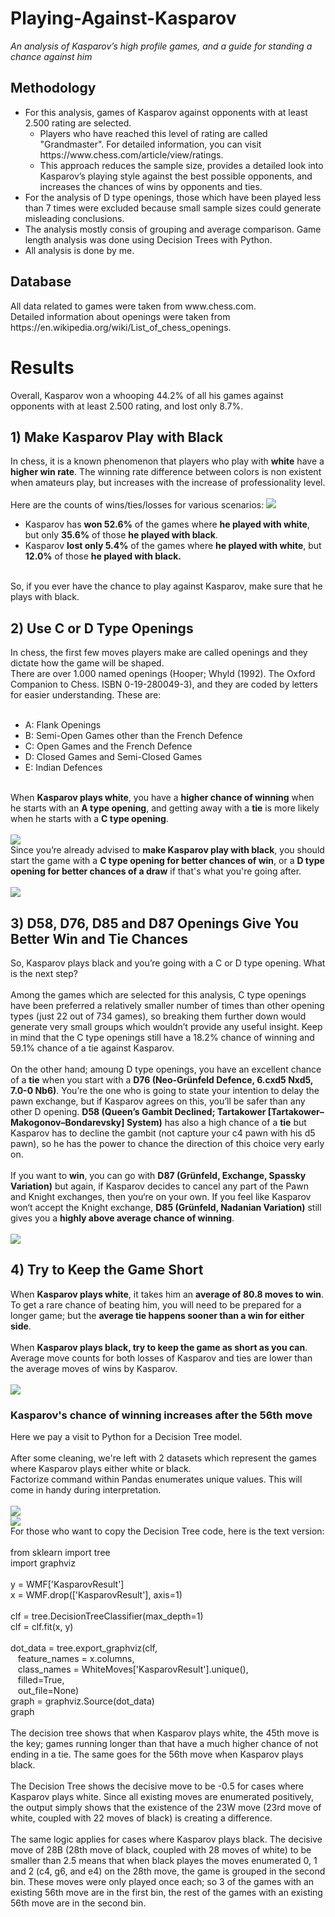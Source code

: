 <h1>Playing-Against-Kasparov</h1>
<i>An analysis of Kasparov’s high profile games, and a guide for standing a chance against him</i><br>
<h2>Methodology</h2>
<ul>
<li>For this analysis, games of Kasparov against opponents with at least 2.500 rating are selected.
  <ul>
  <li>Players who have reached this level of rating are called "Grandmaster". For detailed information, you can visit https://www.chess.com/article/view/ratings.</li>
  <li>This approach reduces the sample size, provides a detailed look into Kasparov’s playing style against the best possible opponents, and increases the chances of wins by opponents and ties.</li></ul>
<li>For the analysis of D type openings, those which have been played less than 7 times were excluded because small sample sizes could generate misleading conclusions.</li>
<li>The analysis mostly consis of grouping and average comparison. Game length analysis was done using Decision Trees with Python.</li>
<li>All analysis is done by me.</li>
</ul>
<h2>Database</h2>
All data related to games were taken from www.chess.com.<br>
Detailed information about openings were taken from https://en.wikipedia.org/wiki/List_of_chess_openings.<br>
<h1>Results</h1>
Overall, Kasparov won a whooping 44.2% of all his games against opponents with at least 2.500 rating, and lost only 8.7%.
<h2>1) Make Kasparov Play with Black</h2>
In chess, it is a known phenomenon that players who play with <b>white</b> have a <b>higher win rate</b>. The winning rate difference between colors is non existent when amateurs play, but increases with the increase of professionality level.<br><br>
Here are the counts of wins/ties/losses  for various scenarios:
<img src="https://github.com/EmirKorkutUnal/Playing-Against-Kasparov/blob/master/images/ColorAdvantage.jpg">
<ul>
<li>Kasparov has <b>won 52.6%</b> of the games where <b>he played with white</b>, but only <b>35.6%</b> of those <b>he played with black</b>.</li>
<li>Kasparov <b>lost only 5.4%</b> of the games where <b>he played with white</b>, but <b>12.0%</b> of those <b>he played with black.</b></li>
</ul><br>
So, if you ever have the chance to play against Kasparov, make sure that he plays with black.
<h2>2) Use C or D Type Openings</h2>
In chess, the first few moves players make are called openings and they dictate how the game will be shaped.<br>
There are over 1.000 named openings (Hooper; Whyld (1992). The Oxford Companion to Chess. ISBN 0-19-280049-3), and they are coded by letters for easier understanding. These are:
<br><br>
<ul>
<li>A: Flank Openings</li>
  <li>B: Semi-Open Games other than the French Defence</li>
  <li>C: Open Games and the French Defence</li>
<li>D: Closed Games and Semi-Closed Games</li>
<li>E: Indian Defences</li>
</ul><br>
When <b>Kasparov plays white</b>, you have a <b>higher chance of winning</b> when he starts with an <b>A type opening</b>, and getting away with a <b>tie</b> is more likely when he starts with a <b>C type opening</b>.
<br><br><img src="https://github.com/EmirKorkutUnal/Playing-Against-Kasparov/blob/master/images/KasWhiteOpening.jpg"><br>
Since you’re already advised to <b>make Kasparov play with black</b>, you should start the game with a <b>C type opening for better chances of win</b>, or a <b>D type opening for better chances of a draw</b> if that's what you're going after.
<br><br><img src="https://github.com/EmirKorkutUnal/Playing-Against-Kasparov/blob/master/images/KasBlackOpening.jpg"><br>
<h2>3) D58, D76, D85 and D87 Openings Give You Better Win and Tie Chances</h2>
So, Kasparov plays black and you’re going with a C or D type opening. What is the next step?<br><br>
Among the games which are selected for this analysis, C type openings have been preferred a relatively smaller number of times than other opening types (just 22 out of 734 games), so breaking them further down would generate very small groups which wouldn’t provide any useful insight. Keep in mind that the C type openings still have a 18.2% chance of winning and 59.1% chance of a tie against Kasparov.<br><br>
On the other hand; amoung D type openings, you have an excellent chance of a <b>tie</b> when you start with a <b>D76 (Neo-Grünfeld Defence, 6.cxd5 Nxd5, 7.0-0 Nb6)</b>. You’re the one who is going to state your intention to delay the pawn exchange, but if Kasparov agrees on this, you’ll be safer than any other D opening. <b>D58 (Queen’s Gambit Declined; Tartakower [Tartakower–Makogonov–Bondarevsky] System)</b> has also a high chance of a <b>tie</b> but Kasparov has to decline the gambit (not capture your c4 pawn with his d5 pawn), so he has the power to chance the direction of this choice very early on.<br><br>
If you want to <b>win</b>, you can go with <b>D87 (Grünfeld, Exchange, Spassky Variation)</b> but again, if Kasparov decides to cancel any part of the Pawn and Knight exchanges, then you‘re on your own. If you feel like Kasparov won‘t accept the Knight exchange, <b>D85 (Grünfeld, Nadanian Variation)</b> still gives you a <b>highly above average chance of winning</b>.
<br><br><img src="https://github.com/EmirKorkutUnal/Playing-Against-Kasparov/blob/master/images/FullOpening.jpg"><br>
<h2>4) Try to Keep the Game Short</h2>
When <b>Kasparov plays white</b>, it takes him an <b>average of 80.8 moves to win</b>. To get a rare chance of beating him, you will need to be prepared for a longer game; but the <b>average tie happens sooner than a win for either side</b>.<br><br>
When <b>Kasparov plays black, try to keep the game as short as you can</b>. Average move counts for both losses of Kasparov and ties are lower than the average moves of wins by Kasparov.
<br><br><img src="https://github.com/EmirKorkutUnal/Playing-Against-Kasparov/blob/master/images/AverageMoveCount.jpg"><br>
<h3>Kasparov's chance of winning increases after the 56th move</h3>
Here we pay a visit to Python for a Decision Tree model.<br><br>
After some cleaning, we're left with 2 datasets which represent the games where Kasparov plays either white or black.<br>
Factorize command within Pandas enumerates unique values. This will come in handy during interpretation.
<br><br><img src="https://github.com/EmirKorkutUnal/Playing-Against-Kasparov/blob/master/images/DecisionTreeWhite.jpg"><br>
<img src="https://github.com/EmirKorkutUnal/Playing-Against-Kasparov/blob/master/images/DecisionTreeBlack.jpg"><br>
For those who want to copy the Decision Tree code, here is the text version:<br><br>
from sklearn import tree<br>
import graphviz<br><br>
y = WMF['KasparovResult']<br>
x = WMF.drop(['KasparovResult'], axis=1)<br><br>
clf = tree.DecisionTreeClassifier(max_depth=1)<br>
clf = clf.fit(x, y)<br><br>
dot_data = tree.export_graphviz(clf,<br>
&nbsp;&nbsp;                                feature_names = x.columns,<br>
&nbsp;&nbsp;                                class_names = WhiteMoves['KasparovResult'].unique(),<br>
&nbsp;&nbsp;                                filled=True,<br>
&nbsp;&nbsp;                                out_file=None)<br>
graph = graphviz.Source(dot_data)<br>
graph<br><br>
The decision tree shows that </b>when Kasparov plays white, the 45th move is the key</b>; games running longer than that have a much higher chance of not ending in a tie. The same goes for the 56th move when Kasparov plays black.<br><br>
The Decision Tree shows the decisive move to be -0.5 for cases where Kasparov plays white. Since all existing moves are enumerated positively, the output simply shows that the existence of the 23W move (23rd move of white, coupled with 22 moves of black) is creating a difference.<br><br>
The same logic applies for cases where Kasparov plays black. The decisive move of 28B (28th move of black, coupled with 28 moves of white) to be smaller than 2.5 means that when black playes the moves enumerated 0, 1 and 2 (c4,	g6,	and e4) on the 28th move, the game is grouped in the second bin. These moves were only played once each; so 3 of the games with an existing 56th move are in the first bin, the rest of the games with an existing 56th move are in the second bin.

